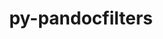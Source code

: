 ---
title: "py-pandocfilters"
layout: cache
categories: [package, v0.19]
meta: {"versions": ["1.5.0"], "compilers": ["gcc@=11.1.0", "gcc@=7.5.0", "oneapi@=2022.1.0"], "oss": ["ubuntu18.04", "ubuntu20.04"], "platforms": ["linux"], "targets": ["x86_64"], "stacks": ["data-vis-sdk", "e4s", "e4s-oneapi"], "num_specs": 4, "num_specs_by_stack": {"data-vis-sdk": 1, "e4s": 2, "e4s-oneapi": 1}}
spec_details: [{"hash": "v7tgpj7mrrwwlfl7pilgytclh7c2ql7h", "compiler": "gcc@=7.5.0", "versions": ["1.5.0"], "os": "ubuntu18.04", "platform": "linux", "target": "x86_64", "variants": ["build_system=python_pip"], "stacks": ["data-vis-sdk"], "size": "-", "tarball": "https://binaries.spack.io/releases/v0.19/build_cache/linux-ubuntu18.04-x86_64/gcc-7.5.0/py-pandocfilters-1.5.0/linux-ubuntu18.04-x86_64-gcc-7.5.0-py-pandocfilters-1.5.0-v7tgpj7mrrwwlfl7pilgytclh7c2ql7h.spack"}, {"hash": "566nqexo3j2xb226sefrjjjpbzddef6h", "compiler": "gcc@=11.1.0", "versions": ["1.5.0"], "os": "ubuntu20.04", "platform": "linux", "target": "x86_64", "variants": ["build_system=python_pip"], "stacks": ["e4s"], "size": "-", "tarball": "https://binaries.spack.io/releases/v0.19/build_cache/linux-ubuntu20.04-x86_64/gcc-11.1.0/py-pandocfilters-1.5.0/linux-ubuntu20.04-x86_64-gcc-11.1.0-py-pandocfilters-1.5.0-566nqexo3j2xb226sefrjjjpbzddef6h.spack"}, {"hash": "v3l7xvwzmx5heps6qbfxtjsgl355sros", "compiler": "gcc@=11.1.0", "versions": ["1.5.0"], "os": "ubuntu20.04", "platform": "linux", "target": "x86_64", "variants": ["build_system=python_pip"], "stacks": ["e4s"], "size": "-", "tarball": "https://binaries.spack.io/releases/v0.19/build_cache/linux-ubuntu20.04-x86_64/gcc-11.1.0/py-pandocfilters-1.5.0/linux-ubuntu20.04-x86_64-gcc-11.1.0-py-pandocfilters-1.5.0-v3l7xvwzmx5heps6qbfxtjsgl355sros.spack"}, {"hash": "wxi32lfctwiq2gvujoz27huvvuyzib7l", "compiler": "oneapi@=2022.1.0", "versions": ["1.5.0"], "os": "ubuntu20.04", "platform": "linux", "target": "x86_64", "variants": ["build_system=python_pip"], "stacks": ["e4s-oneapi"], "size": "-", "tarball": "https://binaries.spack.io/releases/v0.19/build_cache/linux-ubuntu20.04-x86_64/oneapi-2022.1.0/py-pandocfilters-1.5.0/linux-ubuntu20.04-x86_64-oneapi-2022.1.0-py-pandocfilters-1.5.0-wxi32lfctwiq2gvujoz27huvvuyzib7l.spack"}]
---